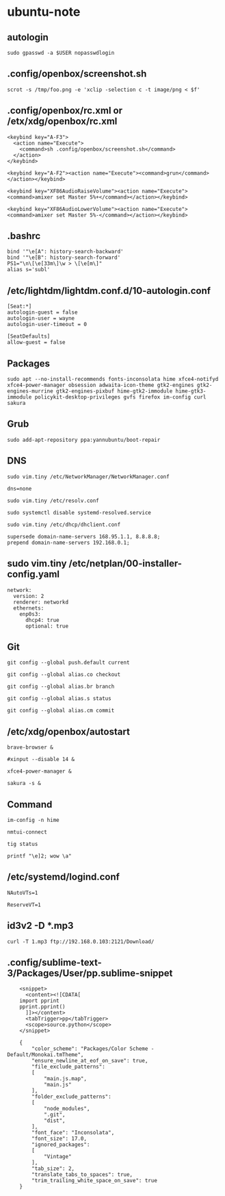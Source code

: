 # ubuntu-note

## autologin
    sudo gpasswd -a $USER nopasswdlogin

## .config/openbox/screenshot.sh

    scrot -s /tmp/foo.png -e 'xclip -selection c -t image/png < $f'     

## .config/openbox/rc.xml or /etx/xdg/openbox/rc.xml
    
    <keybind key="A-F3">
      <action name="Execute">
        <command>sh .config/openbox/screenshot.sh</command>
      </action>
    </keybind>

    <keybind key="A-F2"><action name="Execute"><command>grun</command></action></keybind>

    <keybind key="XF86AudioRaiseVolume"><action name="Execute"><command>amixer set Master 5%+</command></action></keybind>

    <keybind key="XF86AudioLowerVolume"><action name="Execute"><command>amixer set Master 5%-</command></action></keybind>


## .bashrc

    bind '"\e[A": history-search-backward'
    bind '"\e[B": history-search-forward'
    PS1="\n\[\e[33m\]\w > \[\e[m\]"
    alias s='subl'


## /etc/lightdm/lightdm.conf.d/10-autologin.conf

    [Seat:*]
    autologin-guest = false
    autologin-user = wayne
    autologin-user-timeout = 0

    [SeatDefaults]
    allow-guest = false

## Packages

    sudo apt --no-install-recommends fonts-inconsolata hime xfce4-notifyd xfce4-power-manager obsession adwaita-icon-theme gtk2-engines gtk2-engines-murrine gtk2-engines-pixbuf hime-gtk2-immodule hime-gtk3-immodule policykit-desktop-privileges gvfs firefox im-config curl sakura
    
## Grub

    sudo add-apt-repository ppa:yannubuntu/boot-repair
    
## DNS

    sudo vim.tiny /etc/NetworkManager/NetworkManager.conf
    
    dns=none
  
    sudo vim.tiny /etc/resolv.conf
  
    sudo systemctl disable systemd-resolved.service
    
    sudo vim.tiny /etc/dhcp/dhclient.conf
    
    supersede domain-name-servers 168.95.1.1, 8.8.8.8;
    prepend domain-name-servers 192.168.0.1;
    
## sudo vim.tiny /etc/netplan/00-installer-config.yaml
    
    network:
      version: 2
      renderer: networkd
      ethernets:
        enp0s3:
          dhcp4: true
          optional: true
    
    
## Git

    git config --global push.default current
    
    git config --global alias.co checkout
    
    git config --global alias.br branch
    
    git config --global alias.s status
    
    git config --global alias.cm commit
    
## /etc/xdg/openbox/autostart

    brave-browser &
    
    #xinput --disable 14 &
    
    xfce4-power-manager &
    
    sakura -s &
    
## Command

    im-config -n hime

    nmtui-connect
   
    tig status
    
    printf "\e]2; wow \a"
    
## /etc/systemd/logind.conf

    NAutoVTs=1

    ReserveVT=1
    
## id3v2 -D *.mp3

    curl -T 1.mp3 ftp://192.168.0.103:2121/Download/
    
## .config/sublime-text-3/Packages/User/pp.sublime-snippet

        <snippet>
          <content><![CDATA[
        import pprint
        pprint.pprint()
          ]]></content>
          <tabTrigger>pp</tabTrigger>
          <scope>source.python</scope>
        </snippet>

        {
            "color_scheme": "Packages/Color Scheme - Default/Monokai.tmTheme",
            "ensure_newline_at_eof_on_save": true,
            "file_exclude_patterns":
            [
                "main.js.map",
                "main.js"
            ],
            "folder_exclude_patterns":
            [
                "node_modules",
                ".git",
                "dist",
            ],
            "font_face": "Inconsolata",
            "font_size": 17.0,
            "ignored_packages":
            [
                "Vintage"
            ],
            "tab_size": 2,
            "translate_tabs_to_spaces": true,
            "trim_trailing_white_space_on_save": true
        }


    
